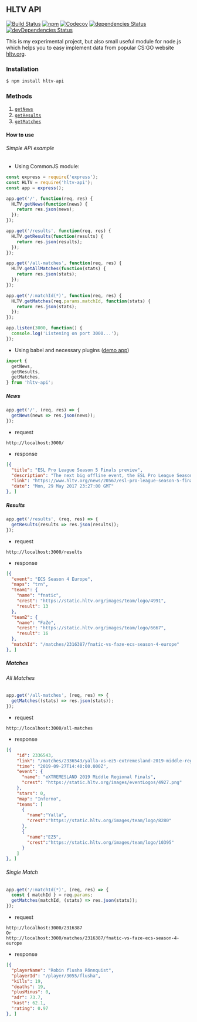 ## HLTV API

[![Build Status](https://travis-ci.org/dajk/hltv-api.svg?branch=master)](https://travis-ci.org/dajk/hltv-api)
[![npm](https://img.shields.io/npm/v/hltv-api.svg)](http://npm.im/hltv-api)
[![Codecov](https://img.shields.io/codecov/c/github/dajk/hltv-api.svg?maxAge=2592000)](https://codecov.io/gh/dajk/hltv-api)
[![dependencies Status](https://david-dm.org/dajk/hltv-api/status.svg)](https://david-dm.org/dajk/hltv-api)
[![devDependencies Status](https://david-dm.org/dajk/hltv-api/dev-status.svg)](https://david-dm.org/dajk/hltv-api?type=dev)


This is my experimental project, but also small useful module for node.js which helps you to easy implement data from popular CS:GO website [hltv.org](http://www.hltv.org/).

### Installation

```bash
$ npm install hltv-api
```

### Methods

1. [`getNews`](#news)
2. [`getResults`](#results)
3. [`getMatches`](#matches)

#### How to use

###### Simple API example

- Using CommonJS module:

```js
const express = require('express');
const HLTV = require('hltv-api');
const app = express();

app.get('/', function(req, res) {
  HLTV.getNews(function(news) {
    return res.json(news);
  });
});

app.get('/results', function(req, res) {
  HLTV.getResults(function(results) {
    return res.json(results);
  });
});

app.get('/all-matches', function(req, res) {
  HLTV.getAllMatches(function(stats) {
    return res.json(stats);
  });
});

app.get('/:matchId(*)', function(req, res) {
  HLTV.getMatches(req.params.matchId, function(stats) {
    return res.json(stats);
  });
});

app.listen(3000, function() {
  console.log('Listening on port 3000...');
});
```

- Using babel and necessary plugins ([demo app](/demo-app/index.js))

```js
import {
  getNews,
  getResults,
  getMatches,
} from 'hltv-api';
```

##### News
```js
app.get('/', (req, res) => {
  getNews(news => res.json(news));
});
```

- request
```
http://localhost:3000/
```

- response
```json
[{
  "title": "ESL Pro League Season 5 Finals preview",
  "description": "The next big offline event, the ESL Pro League Season 5 Finals, is kicking off tomorrow, May 30, with the round-robin group stage. We have put together a preview where we delve into each of the 12 teams taking part in the $750,000 tournament.",
  "link": "https://www.hltv.org/news/20567/esl-pro-league-season-5-finals-preview",
  "date": "Mon, 29 May 2017 23:27:00 GMT"
}, ]
```

##### Results
```js
app.get('/results', (req, res) => {
  getResults(results => res.json(results));
});
```

- request
```
http://localhost:3000/results
```

- response
```json
[{
  "event": "ECS Season 4 Europe",
  "maps": "trn",
  "team1": {
    "name": "fnatic",
    "crest": "https://static.hltv.org/images/team/logo/4991",
    "result": 13
  },
  "team2": {
    "name": "FaZe",
    "crest": "https://static.hltv.org/images/team/logo/6667",
    "result": 16
  },
  "matchId": "/matches/2316387/fnatic-vs-faze-ecs-season-4-europe"
}, ]
```

##### Matches

###### All Matches

```js
app.get('/all-matches', (req, res) => {
  getMatches((stats) => res.json(stats));
});
```

- request
```
http://localhost:3000/all-matches
```

- response
```json
[{
    "id": 2336543,
    "link": "/matches/2336543/yalla-vs-ez5-extremesland-2019-middle-regional-finals",
    "time": "2019-09-27T14:40:00.000Z",
    "event": {
      "name": "eXTREMESLAND 2019 Middle Regional Finals",
      "crest": "https://static.hltv.org/images/eventLogos/4927.png"
    },
    "stars": 0,
    "map": "Inferno",
    "teams": [
      {
        "name":"Yalla",
        "crest":"https://static.hltv.org/images/team/logo/8280"
      },
      {
        "name":"EZ5",
        "crest":"https://static.hltv.org/images/team/logo/10395"
      }
    ]
}, ]
```

###### Single Match
```js
app.get('/:matchId(*)', (req, res) => {
  const { matchId } = req.params;
  getMatches(matchId, (stats) => res.json(stats));
});
```

- request
```
http://localhost:3000/2316387
Or
http://localhost:3000/matches/2316387/fnatic-vs-faze-ecs-season-4-europe
```

- response
```json
[{
  "playerName": "Robin flusha Rönnquist",
  "playerId": "/player/3055/flusha",
  "kills": 19,
  "deaths": 19,
  "plusMinus": 0,
  "adr": 73.7,
  "kast": 62.1,
  "rating": 0.97
}, ]
```
